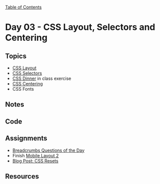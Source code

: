 [Table of Contents](/README.md)

# Day 03 - CSS Layout, Selectors and Centering

## Topics
* [CSS Layout](/units/css-layout/README.md)
* [CSS Selectors](/units/css-selectors/README.md)
* [CSS Dinner](http://flukeout.github.io/) in class exercise
* [CSS Centering](/units/css-centering/README.md)
* CSS Fonts

## Notes
<!-- More detailed notes from class, including whiteboard photos etc -->

## Code
<!-- Make sure to update the XX in the folder name if you uncomment this block-->
<!-- [Code we wrote in class today](https://github.com/TIY-Austin-Front-End-Engineering/Curriculum/tree/feb2016/notes/day-XX/code) -->

## Assignments
* [Breadcrumbs Questions of the Day](https://online.theironyard.com/library/paths/115/units/377/assignments/644)
* Finish [Mobile Layout 2](https://online.theironyard.com/library/paths/115/units/377/assignments/636)
* [Blog Post: CSS Resets](https://online.theironyard.com/library/paths/115/units/377/assignments/645)

## Resources

